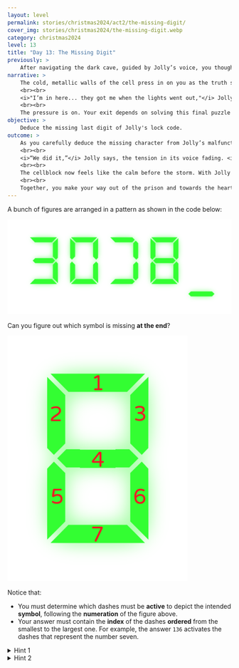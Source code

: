 ```yaml
---
layout: level
permalink: stories/christmas2024/act2/the-missing-digit/
cover_img: stories/christmas2024/the-missing-digit.webp
category: christmas2024
level: 13
title: "Day 13: The Missing Digit"
previously: >
    After navigating the dark cave, guided by Jolly’s voice, you thought you had successfully made your way through the underground maze. However, just as you reached what seemed like the exit, a sudden shift in the atmosphere revealed the truth: the voice guiding you wasn’t Jolly at all. In the darkness, you had been tricked by a sinister illusion, and the real Jolly had been captured when the lights went out. Now, you find yourself trapped, with the real Jolly locked up somewhere nearby, and your mission to reach the Crystal of Joy hangs in the balance.
narrative: >
    The cold, metallic walls of the cell press in on you as the truth sinks in. You were fooled, led into this trap by the malevolent force. The real Jolly, the one you’ve been relying on, is nearby but trapped as well. You can hear Jolly’s voice faintly from the cell next to yours, its usual calm demeanor now tinged with urgency.
    <br><br>
    <i>"I’m in here... they got me when the lights went out,"</i> Jolly says. <i>"But I think I’ve found a way to hack into the security system. There’s a digital lock on my cell, and I managed to pull up the code... mostly. There’s a problem with the last digit, it’s flickering, malfunctioning. I can’t get a clear read. The first four digits are fine, but without the last one, the code won’t work. You’ll have to figure it out."</i>
    <br><br>
    The pressure is on. Your exit depends on solving this final puzzle and freeing Jolly. With the final piece in place, you’ll both be able to continue your quest to recover the <b>Crystal of Joy</b> — but only if you can think quickly and trust your instincts.
objective: >
    Deduce the missing last digit of Jolly's lock code.
outcome: >
    As you carefully deduce the missing character from Jolly’s malfunctioning display, the final piece of the puzzle clicks into place. You input the full code into your lock, and with a soft beep, the door to Jolly’s cell slides open. A brief moment of relief washes over you as Jolly steps out, its mechanical eyes flickering in acknowledgment of your success.
    <br><br>
    <i>“We did it,”</i> Jolly says, the tension in its voice fading. <i>“But this isn’t over yet. The Crystal of Joy is still deep within the palace. We need to move quickly—whatever tricked us before is still out there, watching.”</i>
    <br><br>
    The cellblock now feels like the calm before the storm. With Jolly by your side once more, you both know the final challenge awaits. The Crystal of Joy lies ahead, heavily guarded by the malevolent force that has cast a dark shadow over the carnival and the Christmas Realm.
    <br><br>
    Together, you make your way out of the prison and towards the heart of the palace, where the final showdown awaits.
---
```


A bunch of figures are arranged in a pattern as shown in the code below:

<div><img class="challenge-img" src="/assets/img/stories/christmas2024/locker-code-incomplete.png"></div>

Can you figure out which symbol is missing **at the end**?

<div><img class="challenge-img" src="/assets/img/stories/christmas2024/symbol-example.png"></div>

Notice that:
- You must determine which dashes must be **active** to depict the intended **symbol**, following the **numeration** of the figure above.
- Your answer must contain the **index** of the dashes **ordered** from the smallest to the largest one. For example, the answer `136` activates the dashes that represent the number seven.

<details>
 <summary>Hint 1</summary>
 This sequence of symbols must form a pattern...
</details>

<details>
 <summary>Hint 2</summary>
 This symbols look so familiar. Maybe they are flipped?
</details>
